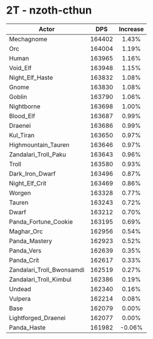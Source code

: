 # 2T - nzoth-cthun
| Actor | DPS | Increase |
|---|:---:|:---:|
|Mechagnome|164402|1.43%|
|Orc|164004|1.19%|
|Human|163965|1.16%|
|Void_Elf|163948|1.15%|
|Night_Elf_Haste|163832|1.08%|
|Gnome|163830|1.08%|
|Goblin|163790|1.06%|
|Nightborne|163698|1.00%|
|Blood_Elf|163687|0.99%|
|Draenei|163686|0.99%|
|Kul_Tiran|163650|0.97%|
|Highmountain_Tauren|163646|0.97%|
|Zandalari_Troll_Paku|163643|0.96%|
|Troll|163580|0.93%|
|Dark_Iron_Dwarf|163496|0.87%|
|Night_Elf_Crit|163469|0.86%|
|Worgen|163328|0.77%|
|Tauren|163243|0.72%|
|Dwarf|163212|0.70%|
|Panda_Fortune_Cookie|163195|0.69%|
|Maghar_Orc|162956|0.54%|
|Panda_Mastery|162923|0.52%|
|Panda_Vers|162639|0.35%|
|Panda_Crit|162617|0.33%|
|Zandalari_Troll_Bwonsamdi|162519|0.27%|
|Zandalari_Troll_Kimbul|162386|0.19%|
|Undead|162340|0.16%|
|Vulpera|162214|0.08%|
|Base|162079|0.00%|
|Lightforged_Draenei|162077|0.00%|
|Panda_Haste|161982|-0.06%|
